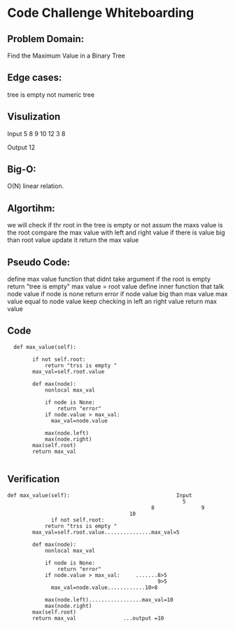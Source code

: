 # Code Challenge Whiteboarding
## Problem Domain:

Find the Maximum Value in a Binary Tree


## Edge cases:
tree is empty
not numeric tree

## Visulization
Input
           5
      8          9
   10   12    3    8

Output
12

## Big-O:
O(N) linear relation.

## Algortihm:

we will check if thr root in the tree is empty or not
assum the maxs value is the root
compare the max value with left and right value
if there is value big than root value update it
return the max value

## Pseudo Code:

define max value function that didnt take argument
if the root is empty return "tree is empty"
max value = root value
define inner function that talk node value
if node is none return error
if node value big than max value
max value equal to node value 
keep checking in left an right value
return max value



## Code
```
  def max_value(self):

        if not self.root:
            return "trss is empty "
        max_val=self.root.value
        
        def max(node):
            nonlocal max_val
            
            if node is None:
                return "error"
            if node.value > max_val:
              max_val=node.value

            max(node.left)
            max(node.right)
        max(self.root)
        return max_val   
    
```


## Verification
```
def max_value(self):                                  Input
                                                        5
                                              8               9
                                       10 
              if not self.root:
            return "trss is empty "
        max_val=self.root.value...............max_val=5
        
        def max(node):
            nonlocal max_val
            
            if node is None:
                return "error"
            if node.value > max_val:     .......8>5               
                                                9>5
              max_val=node.value............10>8
                                      
            max(node.left).................max_val=10
            max(node.right)
        max(self.root)
        return max_val               ...output =10
    

   
```